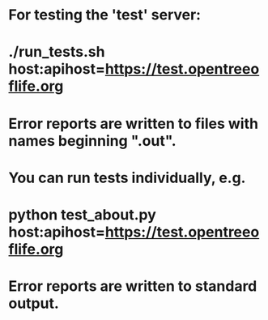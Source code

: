 
# For testing the 'test' server:
#  ./run_tests.sh host:apihost=https://test.opentreeoflife.org
# Error reports are written to files with names beginning ".out".

# You can run tests individually, e.g.
#  python test_about.py host:apihost=https://test.opentreeoflife.org
# Error reports are written to standard output.

